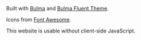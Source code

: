 Built with [Bulma](https://bulma.io/) and [Bulma Fluent Theme](https://mubaidr.js.org/bulma-fluent).

Icons from [Font Awesome](https://fontawesome.com).

This website is usable without client-side JavaScript.
